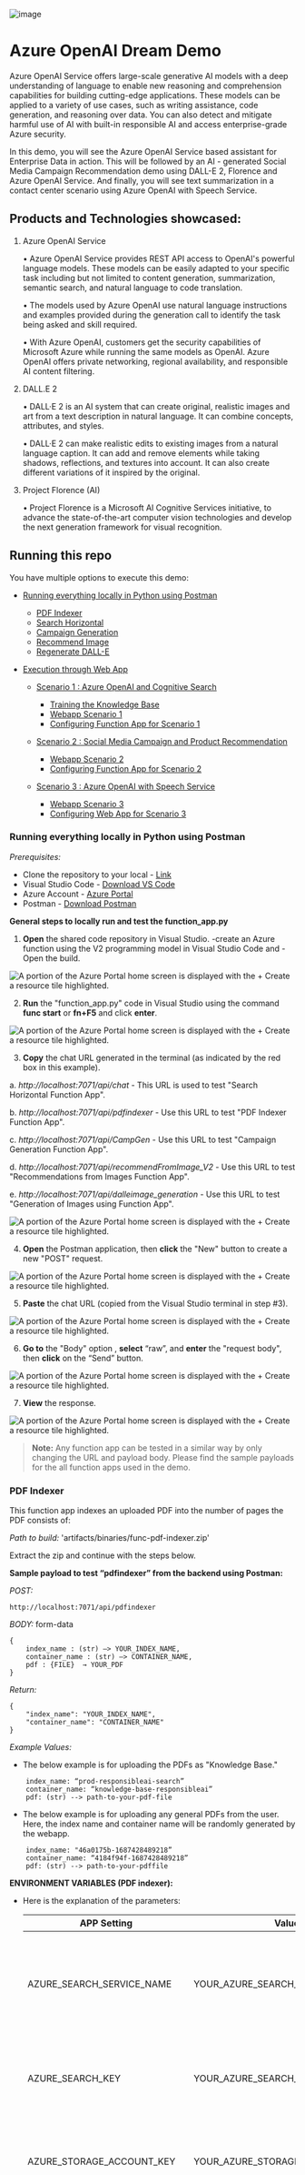 ![image](media/OpenAI_DDiB.png)

# Azure OpenAI Dream Demo

Azure OpenAI Service offers large-scale generative AI models with a deep understanding of language to enable new reasoning and comprehension capabilities for building cutting-edge applications. These models can be applied to a variety of use cases, such as writing assistance, code generation, and reasoning over data. You can also detect and mitigate harmful use of AI with built-in responsible AI and access enterprise-grade Azure security.

In this demo, you will see the Azure OpenAI Service based assistant for Enterprise Data in action. This will be followed by an AI - generated Social Media Campaign Recommendation demo using DALL-E 2, Florence and Azure OpenAI Service. And finally, you will see text summarization in a contact center scenario using Azure OpenAI with Speech Service.

## Products and Technologies showcased:

1.	Azure OpenAI Service

    •	Azure OpenAI Service provides REST API access to OpenAI's powerful language models. These models can be easily adapted to your specific task including but not limited to content generation, summarization, semantic search, and natural language to code translation.
    
    •	The models used by Azure OpenAI use natural language instructions and examples provided during the generation call to identify the task being asked and skill required.
    
    •	With Azure OpenAI, customers get the security capabilities of Microsoft Azure while running the same models as OpenAI. Azure OpenAI offers private networking, regional availability, and responsible AI content filtering.

2.	DALL.E 2

    •	DALL·E 2 is an AI system that can create original, realistic images and art from a text description in natural language. It can combine concepts, attributes, and styles. 
    
    •	DALL·E 2 can make realistic edits to existing images from a natural language caption. It can add and remove elements while taking shadows, reflections, and textures into account. It can also create different variations of it inspired by the original.

3.	Project Florence (AI)
    
    •	Project Florence is a Microsoft AI Cognitive Services initiative, to advance the state-of-the-art computer vision technologies and develop the next generation framework for visual recognition.

## Running this repo

You have multiple options to execute this demo:

-   [Running everything locally in Python using Postman](#running-everything-locally-in-python-using-postman)

    -   [PDF Indexer](#pdf-indexer)
    -   [Search Horizontal](#search-horizontal)
    -   [Campaign Generation](#campaign-generation)
    -   [Recommend Image](#recommend-image)
    -   [Regenerate DALL-E](#regenerate-dall-e)

-   [Execution through Web App](#execution-through-web-app)

    -   [Scenario 1 : Azure OpenAI and Cognitive Search](#scenario-1-azure-openai-and-cognitive-search)

        -   [Training the Knowledge Base](#training-the-knowledge-base)
        -   [Webapp Scenario 1](#webapp-scenario-1)
        -   [Configuring Function App for Scenario 1](#configuring-function-app-for-scenario-1)    

    -   [Scenario 2 : Social Media Campaign and Product Recommendation](#scenario-2-social-media-campaign-and-product-recommendation)
        -   [Webapp Scenario 2](#webapp-scenario-2)
        -   [Configuring Function App for Scenario 2](#configuring-function-app-for-scenario-2) 

    -   [Scenario 3 : Azure OpenAI with Speech Service](#scenario-3-azure-openai-with-speech-service)
        -   [Webapp Scenario 3](#webapp-scenario-3)
        -   [Configuring Web App for Scenario 3](#configuring-web-app-for-scenario-3) 


### Running everything locally in Python using Postman

*Prerequisites:*
* Clone the repository to your local - [Link](https://dev.azure.com/daidemos/Microsoft%20Data%20and%20AI%20DREAM%20Demos%20and%20DDiB/_git/DreamDemoInABox?version=GBopen-ai-ddib&anchor=execution-through-webapp-scenario-1&path=/artifacts)
* Visual Studio Code - [Download VS Code](https://code.visualstudio.com/download)
* Azure Account - [Azure Portal](https://portal.azure.com/)
* Postman - [Download Postman](https://www.postman.com/downloads/)


**General steps to locally run and test the function_app.py**

1. **Open** the shared code repository in Visual Studio. -create an Azure function using the V2 programming model in Visual Studio Code and -Open the build.

  ![A portion of the Azure Portal home screen is displayed with the + Create a resource tile highlighted.](media/img11.png)

2. **Run**  the "function_app.py" code in Visual Studio using the command **func start** or **fn+F5** and click **enter**.

 ![A portion of the Azure Portal home screen is displayed with the + Create a resource tile highlighted.](media/image_search_2.png)

3. **Copy** the chat URL generated in the terminal (as indicated by the red box in this example). 

a. *http://localhost:7071/api/chat*  - This URL is used to test "Search Horizontal Function App".

b. *http://localhost:7071/api/pdfindexer*  - Use this URL to test "PDF Indexer Function App".

c. *http://localhost:7071/api/CampGen*  - Use this URL to test "Campaign Generation Function App".

d. *http://localhost:7071/api/recommendFromImage_V2* - Use this URL to test "Recommendations from Images Function App".

e. *http://localhost:7071/api/dalleimage_generation* - Use this URL to test "Generation of Images using Function App". 


 ![A portion of the Azure Portal home screen is displayed with the + Create a resource tile highlighted.](media/image_search_3.png)

4. **Open** the Postman application, then **click** the "New" button to create a new "POST" request.

 ![A portion of the Azure Portal home screen is displayed with the + Create a resource tile highlighted.](media/image_search_4.png)

5. **Paste** the chat URL (copied from the Visual Studio terminal in step #3). 

 ![A portion of the Azure Portal home screen is displayed with the + Create a resource tile highlighted.](media/image_search_5.png)

6. **Go to** the "Body" option , **select**  “raw”, and **enter** the "request body", then **click** on the “Send” button.

 ![A portion of the Azure Portal home screen is displayed with the + Create a resource tile highlighted.](media/img22.png)

7. **View** the response.

 ![A portion of the Azure Portal home screen is displayed with the + Create a resource tile highlighted.](media/image_search_7.png)

> **Note:**  Any function app can be tested in a similar way by only changing the URL and payload body. Please find the sample payloads for the all function apps used in the demo.

### PDF Indexer

This function app indexes an uploaded PDF into the number of pages the PDF consists of:

*Path to build:* 'artifacts/binaries/func-pdf-indexer.zip'

Extract the zip and continue with the steps below.

**Sample payload to test “pdfindexer” from the backend using Postman:**

*POST:* 
``` 
http://localhost:7071/api/pdfindexer 
```

*BODY:* form-data
``` 
{
    index_name : (str) —> YOUR_INDEX_NAME,
	container_name : (str) —> CONTAINER_NAME,
	pdf : {FILE}  → YOUR_PDF
}
```

*Return:*
```
{
    "index_name": "YOUR_INDEX_NAME",
    "container_name": "CONTAINER_NAME"
}
```

*Example Values:*

* The below example is for uploading the PDFs as "Knowledge Base."
```
    index_name: “prod-responsibleai-search”
    container_name: “knowledge-base-responsibleai”
    pdf: (str) --> path-to-your-pdf-file
```

* The below example is for uploading any general PDFs from the user. Here, the index name and container name will be randomly generated by the webapp.

```
    index_name: "46a0175b-1687428489218”
    container_name: “4184f94f-1687428489218”
    pdf: (str) --> path-to-your-pdffile
```

**ENVIRONMENT VARIABLES (PDF indexer):**

* Here is the explanation of the parameters:

	| APP Setting  | Value  | Note |
	|--------------|-------------|---------------|
	| AZURE_SEARCH_SERVICE_NAME |YOUR_AZURE_SEARCH_SERVICE_NAME   | Your Azure Cognitive Search service name. Fetch it from the Azure Portal.|
	| AZURE_SEARCH_KEY		    | YOUR_AZURE_SEARCH_KEY | Your Azure Cognitive Search key. Fetch it from the Azure Portal|
	| AZURE_STORAGE_ACCOUNT_KEY     | YOUR_AZURE_STORAGE_ACCOUNT_KEY   | Your Azure Storage Account Key. Fetch it from the Azure Portal |
	| AZURE_STORAGE_ACCOUNT_NAME |  YOUR_AZURE_STORAGE_ACCOUNT_NAME | Your Azure Storage Account Name. Fetch it from the Azure Storage Account Name |
    | FORM_RECOGNIZER_KEY  | YOUR_FORM_RECOGNIZER_KEY         | Azure Form Recognizer Key, Fetch it from the Azure Portal | 

> **Note:**  Using the code snippet below, you can test the environment variables by configuring them locally inside pdfindexer.py. Please add the name of the services and keys after the word “or” for the respective variables.

 ![A portion of the Azure Portal home screen is displayed with the + Create a resource tile highlighted.](media/image_env_1.png)

### Search Horizontal

This function app is used to search the response to any custom query related to the pdf indexed by the function pdfindexer function app.

*Path to build:* 'artifacts/binaries/func-search-horizontal.zip'

Extract the zip and continue with the steps below.

>**Note:** To test search horizontal, we need to have a knowledge base in the container and a search index, therefore it is mandatory to run PDF indexer before running search horizontal.

**Sample payload to test “search-horizontal” from the backend using Postman:**

*POST:*
```
http://localhost:7071/api/chat
```

*BODY:* form-data
```
 {
    "approach": "rrr",
    "enableExternalDomain": "False",
    "history":
     [
        {
            "user": (str) —>YOUR QUESTION TO CHATBOT,
        }
    ]
}
```

*Return:* 
```
{
    **"data_points"**: [],
    "answer": "Ensuring that AI systems align with human values and ethical principles is a complex and ongoing process. Here are some steps that can be taken:\n\n1. Develop ethical guidelines: Organizations and governments can develop ethical guidelines for the development and use of AI systems. These guidelines should be based on human values and principles, such as fairness, transparency, accountability, and privacy.\n\n2. Incorporate ethical considerations into the design process: Ethical considerations should be incorporated into the design process of AI systems. This includes considering the potential impact of the system on different groups of people and ensuring that the system is designed to be fair and unbiased.\n\n3. Test and evaluate AI systems: AI systems should be tested and evaluated to ensure that they are aligned with ethical principles. This includes testing the system for bias and ensuring that it is transparent and accountable.\n\n4. Involve diverse stakeholders: Diverse stakeholders, including experts in ethics, social scientists, and representatives from different communities, should be involved in the development and deployment of AI systems. This can help ensure that the systems are aligned with human values and ethical principles.\n\n5. Regularly review and update ethical guidelines: Ethical guidelines should be regularly reviewed and updated to ensure that they remain relevant and effective in guiding the development and use of AI systems.",
    "thoughts": ""
}
```

**Example payload when searching from the knowledge base:**
```
{
    "approach": "rrr",
    "enableExternalDomain": "False",
    "history":
     [
        {
            "user": "How can we ensure AI systems align with human values and ethical principles?"
        }
    ]
}
```

**Example payload when searching from any uploaded documents:**
```
{
    "history": 
    [
        {
            "user": "Provide approximate nutritional composition per serving for Contoso Product?"
        }
    ],
    "approach": "rrr",
    "overrides": {},
    "enableExternalDomain": false,
    "container": "95780f6b-1687436130606",
    "index": "c0375bf8-1687436130606"
}
```

**ENVIRONMENT VARIABLES (Search Horizontal):**

* Here is the explanation of the Parameters:

    | APP Setting | Value         | Note |
	|---------|----------|-----------------------|
	| AZURE_SEARCH_SERVICE_NAME | YOUR_AZURE_SEARCH_SERVICE_NAME   | Your Azure Cognitive Search service name. Fetch it from the Azure Portal.|
	| AZURE_SEARCH_KEY	| YOUR_AZURE_SEARCH_KEY            | Your Azure Cognitive Search key. Fetch it from the Azure Portal|
	| AZURE_STORAGE_ACCOUNT_KEY   | YOUR_AZURE_STORAGE_ACCOUNT_KEY   | Your Azure Storage Account Key. Fetch it from the Azure Portal |
	| AZURE_STORAGE_ACCOUNT_NAME |  YOUR_AZURE_STORAGE_ACCOUNT_NAME | Your Azure Storage Account Name. Fetch it from the Azure Portal |
    | FORM_RECOGNIZER_KEY                   | YOUR_FORM_RECOGNIZER_KEY         | Azure Form Recognizer Key, Fetch it from the Azure Portal |
    | AZURE_OPENAI_GPT_DEPLOYMENT           | YOUR_AZURE_OPENAI_GPT_DEPLOYMENT | Get Azure openai GPT Deployment name from Azur Portal |
    | AZURE_OPENAI_KEY                      | YOUR_OPENAI_KEY                  | Get OpenAI key from Azure Portal |
    | AZURE_OPENAI_SERVICE                  | YOUR_OPENAI_SERVICE              | Get OpenAI service Name |
    | AZURE_SEARCH_SERVICE_PROD_KEY        | YOUR_SEARCH_SERVICE_PROD_KEY      | Get Prod key from Azure Portal |
    |

> **NOTE:**  Using the below code snippet, you can test the environment variables by configuring them locally inside “function_app.py”. Please add the name of the services and keys after the word “or” for respective variable.

### Campaign Generation

This function app is used to generate Instagram or Email campaigns related to the description passed in the body.

**Sample payload to test “Campaign Generation” from the backend using Postman:**

*POST:*
```
http://localhost:7071/api/CampGen
```

*BODY*: raw -> JSON
```
{
	creative_factor : (Float) —> Value between 0 to 1,
	description : (str) —> description of campaign,
	type : (str)  → type(instagram/email)
}
```

*Return:* 
```
{
    prompt: (str),
    campaign: (str),
    title : (str)
}
```

*Example Values:*

The below example is for Campaign Generation.
```
{
"creative_factor": "0.8",

"description": "Write an Instagram post for a company called Contoso. The post is for a promotion for a 50% discount on the launch of a new line of clothing. The new line focuses on minimalism. The post should include the following:\n1. A headline for the Instagram post.\n2. Choose words that communicate minimalism.\n3. A poem about how the line of clothing demonstrates minimalism.\n4. Include appropriate emojis in the post.\n5. Include relevant Hashtags.\n6. Post should contain at least 40 words.\nConsidering everything described above, give me an Instagram post with a post title, post content with appropriate hashtags and emojis. Close the post with a relevant poem as described above.",

"type": "instagram"
}
```

*Return:*
```
{
    "prompt": "Create instagram campaign on following info:Write an Instagram post for a company called Contoso. The post is for a promotion for a 50% discount on the launch of a new line of clothing. The new line focuses on minimalism. The post should include the following:\n1. A headline for the Instagram post.\n2. Choose words that communicate minimalism.\n3. A poem about how the line of clothing demonstrates minimalism.\n4. Include appropriate emojis in the post.\n5. Include relevant Hashtags.\n6. Post should contain at least 40 words.\nConsidering everything described above, give me an Instagram post with a post title, post content with appropriate hashtags and emojis. Close the post with a relevant poem as described above..",

    "campaign": "#StayMinimal 🤍 \nIntroducing our new line of minimalistic clothing from Contoso! We're celebrating the launch with a 50% discount! 🤩🎉 \n\nFocusing on subtle details, our minimalist clothing line is designed to make sure you always look on-trend. From sophisticated cuts to unique patterns, our clothing speaks for itself. 💯 \n\n#minimalismissimplicity 🤍 #Contosominimalclothing 🤍 #minimalismlifestyle 🤍 \n\nLess is more, they say,\nWe focus on the details,\nCreating a timeless look,\nIn every occasion we prevail. 🤍 #Contosominimalclothing",

    "title": "Less is More: Timeless Minimalism with ContosoMinimalClothing"
}
```

**ENVIRONMENT VARIABLES:**

* Here is the explanation of the Parameters

    | App Setting | Value  | Note |
	| ----------- | ------ | ---- |
	| AZURE_OPENAI_SERVICE_KEY| YOUR_AZURE_SEARCH_SERVICE_NAME | Your Azure Cognitive Search service name. Get it in the Azure Portal |
    | AZURE_OPENAI_SERVICE | YOUR_OPENAI_SERVICE | Get openAI service Name |  
    | AZURE_OPENAI_GPT_DEPLOYMENT | YOUR_AZURE_OPENAI_GPT_DEPLOYMENT | Get Azure openAI model deployment name |

> **Note:**  Inside "__init__.py", you can configure the environment variable locally to test as given in the below code snippet. Please add the name of the services and keys after “or” for the respective variables.

 ![A portion of the Azure Portal home screen is displayed with the + Create a resource tile highlighted.](media/img_env_1.png)

### Recommend Image

This function app is used to recommend similar images with respect to the image passed in the body.

**Sample payload to test “recommend from image” from the backend using Postman:**

*POST:* 
```
http://localhost:7071/api/recommendFromImage_V2
```

*BODY:* raw -> JSON
```
{
"image_url": (str)-->url,
"image_num": (Integer)
}
```

*Return:* 
```
{
    "productDescription": -->(str),
    "recommendedItems": {
        "Recommended Item 1": (str)--> url,
        "Recommended Item 2": (str) --> url,
        "Recommended Item 3": (str) --> url,
        "Recommended Item 4": (str) --> url,
    },
    "background_removed_image": (str) --> url,

    "major color": (str),

    "colors": (str),

    "caption": (str),

    "summary of caption": (str),

    "prompt": (str)
}
```

*Example payload for recommendations from image:*
```
{
"image_url":"https://i.ibb.co/SvSp7F7/minimalist.png",
"image_num":"1"
}
```

*Return for Example Payload*
```
{
    "productDescription": "a pink and purple fabric",
    "recommendedItems": {

        "Recommended Item 1": "https://stopenaias2606xigcnuub6l.blob.core.windows.net/data2/gper5he.jpg",

        "Recommended Item 2": "https://stopenaias2606xigcnuub6l.blob.core.windows.net/data2/oetpvam.jpg",

        "Recommended Item 3": "https://stopenaias2606xigcnuub6l.blob.core.windows.net/data2/jgc2rrb.jpg",

        "Recommended Item 4": "https://stopenaias2606xigcnuub6l.blob.core.windows.net/data2/f83n1by.jpg"
    },

    "background_removed_image": "https://stopenaias2606xigcnuub6l.blob.core.windows.net/data2/elxbscj.jpg",

    "major color": "lightcyan,",

    "colors": "lightcyan, dullyellow, celadon",

    "caption": "1. A table with a blue cloth and shoes on it.\n2. A table with a silver object on it.\n3. A close-up of a yellow fabric.\n4. A close up of a pair of glasses.\n5. A blue and white background.\n6. A close-up of a metal object.\n7. A blue fabric draped over a white surface.\n8. A blurry image of a person's head.\n9. A close up of a bird's head.",

    "summary of caption": "The items having a probability of more than 40% in this data are:\n\n- a close-up of a yellow fabric\n- a close up of a pair of glasses\n- a close-up of a metal object\n- a blue fabric draped over a white surface\n- a blurry image of a person's head\n- a close up of a bird's head\n- a table with a blue cloth and shoes on it\n- a table with a blue cloth and shoes on it",

    "prompt": "Generate a digital artwork with a plain gradient background that seamlessly blends sea green and sky blue colors, complementing a central element with a reflective or metallic appearance"
}
```

**ENVIRONMENT VARIABLES**

* Here is the explanation of the Parameters
    
	| APP Setting | Value | Note |
	|--------|------|------|
	| CONTAINER_NAME   | YOUR_AZURE_CONTAINER_NAME  | Your Azure Container Name. Get it in the Azure Portal.       |
	| OPENAI_API_KEY        | YOUR_AZURE_SEARCH_KEY             | Your Azure OpenAI Key             |
    | CONGNITIVE_KEY     	| YOUR_COGNITIVE_KEY                | Your Azure Cognitive Key          |
	| OPENAI_API_TYPE		| YOUR_OPENAI_TYPE                  | Your OpenAI Type                  |
    | ENGINE                | YOUR_AZURE_ENGINE                 | Your Engine Name used                  
    | STORAGE_ACCOUNT       | YOUR_AZURE_STORAGE_ACCOUNT        | Your Azure Storage Account Name. Get it in the Azure Portal      |
    | STORAGE_CONTAINER     | YOUR_AZURE_STORAGE_CONTAINER      | Your Azure Storage Container Name. Get it in the Azure Portal      |    
    | STORAGE_ACCOUNT_KEY   | YOUR_STORAGE_ACCOUNT_KEY          | Your Azure Storage Account Key. Get it in the Azure Portal      |
    | COGNITIVE_SERVICE_API | YOUR_COGNITIVE_SERVICE_API        | Your Cognitive Service API. Get it in the Azure Portal      |
    | CONNECT_STR           | YOUR_CONNECT_STRING  | Your Connect String. Get it in the Azure Portal      |
 

> **NOTE:**  Inside "function_app.py", you can configure the environment variable locally to test as given in the below code snippet. Please add the name of the services and keys after “or” for the respective variables.

 ![A portion of the Azure Portal home screen is displayed with the + Create a resource tile highlighted.](media/img_env_2.png)

### Regenerate DALL-E

This function app uses DALL-E to regenerate images according to the description passed in the body in accordance with the given images.

**Sample payload to test “dalle image generation” from the backend using Postman:**

*POST:* 
```
http://localhost:7071/api/dalleimage_generation 
```

*BODY:* raw--> JSON
```
{
"dalle_prompt": (str) --> prompt for the image to be generated
}
```

*Return:* 
```
{
    "dalle_prompt": (str)--> prompt for gnerating image,

    "recommendedItems": {
        "Recommended Item 1": (str) --> url of image,

        "Recommended Item 2":(str) --> url of image,,

        "Recommended Item 3": (str) --> url of image
    }
}
```

*Example payload for dalle images generation:*
```
{
"dalle_prompt":"Generate a realistic image of a convertible orange sports car on a road in a cloudy day"
}
```

*Return for Example Payload:*
```
{
    "dalle_prompt": "Generate a realistic image of a convertible orange sports car on a road in a cloudy day",

    "recommendedItems": {
        "Recommended Item 1": "https://dalleproduse.blob.core.windows.net/private/images/c17970e9-00ac-40f5-a1a5-84f025b97aae/generated_00.png?se=2023-06-27T17%3A55%3A40Z&sig=BtwZZUR%2B5KYwFzKFbBnKz8RUc5AsPwwnVSU4%2BIPMtAw%3D&ske=2023-06-30T15%3A41%3A20Z&skoid=09ba021e-c417-441c-b203-c81e5dcd7b7f&sks=b&skt=2023-06-23T15%3A41%3A20Z&sktid=33e01921-4d64-4f8c-a055-5bdaffd5e33d&skv=2020-10-02&sp=r&spr=https&sr=b&sv=2020-10-02",

        "Recommended Item 2": "https://dalleproduse.blob.core.windows.net/private/images/8c9f6deb-7dd4-40d3-9518-00c499fa1daa/generated_00.png?se=2023-06-27T17%3A55%3A46Z&sig=oYGsONLYx0aXdNaISrb6MtwmX%2FTL%2FIagjtCu9%2F3tjZU%3D&ske=2023-06-29T14%3A56%3A07Z&skoid=09ba021e-c417-441c-b203-c81e5dcd7b7f&sks=b&skt=2023-06-22T14%3A56%3A07Z&sktid=33e01921-4d64-4f8c-a055-5bdaffd5e33d&skv=2020-10-02&sp=r&spr=https&sr=b&sv=2020-10-02",

        "Recommended Item 3": "https://dalleproduse.blob.core.windows.net/private/images/ba05ce5c-2dfa-4d95-8f6b-584be6e7121d/generated_00.png?se=2023-06-27T17%3A55%3A52Z&sig=tk66mFA4uigTUkWB%2BqBdMPZNWunAwajUjzAQ3C%2BgZro%3D&ske=2023-06-30T15%3A41%3A20Z&skoid=09ba021e-c417-441c-b203-c81e5dcd7b7f&sks=b&skt=2023-06-23T15%3A41%3A20Z&sktid=33e01921-4d64-4f8c-a055-5bdaffd5e33d&skv=2020-10-02&sp=r&spr=https&sr=b&sv=2020-10-02"
    }
}
```

**ENVIRONMENT VARIABLES:**

    | APP Setting  | Value  | Note |
	|----------|-----------|-----------|
	| OPENAI_API_ENDPOINT | YOUR_OPENAI_API_ENDPOINT | Get your OpenAI API Endpoint   |
    | OPENAI_KEY  | YOUR_OPENAI_KEY | Get OpenAI key from Azure Portal |
    
> **NOTE:**  Inside image_generation.py, you can configure the environment variable locally to test as given in the below code snippet. Please add the name of the services and keys after “or” for the respective variables.

 ![A portion of the Azure Portal home screen is displayed with the + Create a resource tile highlighted.](media/img_env_3.png)


### Execution through Web App

### Scenario 1 : Azure OpenAI and Cognitive Search

### Training the Knowledge Base

1. Open the code in Visual Studio and Create an azure function using the V2 programming model in Visual Studio code and open the build for "func-pdf-indexer".
 
  ![A portion of the Azure Portal home screen is displayed with the + Create a resource tile highlighted.](media/image_pdf_2.png)

2. Run the function_app.py code in the Visual Studio using the command **“func start”** or **fn+F5** and **press** Enter key.

 ![A portion of the Azure Portal home screen is displayed with the + Create a resource tile highlighted.](media/image_pdf_2.png)

3. **Copy** the "pdfindexer" URL generated in the terminal (as indicated by the red box in this example).

```
http://localhost:7071/api/pdfindexer  - This URL can be used to test pdfindexer function app as well
```

 ![A portion of the Azure Portal home screen is displayed with the + Create a resource tile highlighted.](media/image_pdf_3.png)

4. **Open** the Postman application and **click** the "New" button to create a new "POST" request.

 ![A portion of the Azure Portal home screen is displayed with the + Create a resource tile highlighted.](media/image_pdf_4.png)

5. **Paste** the chat URL (copied from the Visual Studio terminal during step 3). 

 ![A portion of the Azure Portal home screen is displayed with the + Create a resource tile highlighted.](media/image_pdf_5.png)

6. **Goto** to the body option, select  “raw”, **enter** the request body and **click** on the “Send” button.

7. Make sure to provide index_name as "prod-responsibleai-search", container_name as "knowledge-base-responsibleai"and pdf as "Microsoft-Responsible-AI-Standard-v2-General-Requirements.pdf"

>**Note:** Whatever value you are providing as "index_name" and "container_name", the same should be given in the "search-horizontal" function app AppSettings

 ![A portion of the Azure Portal home screen is displayed with the + Create a resource tile highlighted.](media/image_pdf_6.png)

8. **View** the Response.

 ![A portion of the Azure Portal home screen is displayed with the + Create a resource tile highlighted.](media/image_pdf_7.png)

9. Our Knowledge Base has been trained on "Microsoft-Responsible-AI-Standard-v2-General-Requirements.pdf".

10. **Repeat** step #7, by replacing the "PDF" with the rest of the ResponsibleAI PDFs available in the package, to train the Knowledge Base completely.

### Webapp Scenario 1

1. In the Azure Portal, under resource group **search** for "app-open-ai" and **click** on the app service.

    ![image](media/scenario1_ui7.png)

2. **Click** on "Browse".

    ![image](media/scenario1_ui8.png)

3. From the left navigation bar **click** on "Azure OpenAI Chatbot for Enterprise Data".
 
 ![A portion of the Azure Portal home screen is displayed with the + Create a resource tile highlighted.](media/predefined2.png)

4. Below are the questions from the pretrained knowledge base for Azure OpenAI Chatbot for Enterprise Data.

5. **Click** on one of the queries.
 
 ![A portion of the Azure Portal home screen is displayed with the + Create a resource tile highlighted.](media/predefined1.png)

6. **View** the answer for the selected query. 

 ![A portion of the Azure Portal home screen is displayed with the + Create a resource tile highlighted.](media/predefined21.png) 

7. If you want to query your custom data then **click** on the button infront of "try your own data".

 ![A portion of the Azure Portal home screen is displayed with the + Create a resource tile highlighted.](media/predefined20.png)

8. **Click** on the "Select files..." button.  
 
 ![A portion of the Azure Portal home screen is displayed with the + Create a resource tile highlighted.](media/predefined28.png)
 
9. **Select** the required "pdf" file and **Click** on open.

 ![A portion of the Azure Portal home screen is displayed with the + Create a resource tile highlighted.](media/predefined30.png)

10. **Click** on the "Upload" button.
 
 ![A portion of the Azure Portal home screen is displayed with the + Create a resource tile highlighted.](media/predefined25.png)

11. **Type** your query, then **click** on the send button.  
 
  ![A portion of the Azure Portal home screen is displayed with the + Create a resource tile highlighted.](media/predefined26.png)

12. **View** the AI generated response. 
 
 ![A portion of the Azure Portal home screen is displayed with the + Create a resource tile highlighted ](media/predefined27.png)


### Configuring Function App for Scenario 1

1. **Goto** Azure Portal, in the resource group search for "func-openai-search-horizontal" and **click** on the function app resource.

    ![image](media/scenario1_ui.png)

2. **Scroll down** in the left pane, **click** on "Configuration", make sure you are under "Application settings" and then **click** on "Advanced edit".

    ![image](media/scenario1_ui2.png)

3. **Replace** the values as shown below according to your requirement.

    |   name    |   value   |
    | --------- | --------- |
    | AZURE_OPENAI_SERVICE | Your openAI service name |
    | AZURE_OPENAI_SERVICE_KEY | Your openAI service key |
    | AZURE_OPENAI_GPT_TURBO_DEPLOYMENT | Your gpt-35-turbo model deployment name |
    | AZURE_OPENAI_TEXT_DAVINCI_DEPLOYMENT | Your text-davinci-003 model deployment name |
    | AZURE_SEARCH_SERVICE | Your search service name |
    | AZURE_SEARCH_SERVICE_KEY | Your search service key |
    | AZURE_SEARCH_SERVICE_PROD_KEY | Your search service key |
    | AZURE_STORAGE_ACCOUNT | Your storage account name |
    | AZURE_STORAGE_ACCOUNT_KEY | Your storage account key |
    | AZURE_SEARCH_INDEX | Pretrained knowledge base index name |
    | AZURE_STORAGE_CONTAINER | Pretrained knowledge base container name |
    
4. **Click** on "OK" button.

    ![image](media/scenario1_ui3.png)

5. **Click** on "Save".

    ![image](media/scenario1_ui4.png)

6. **Click** on "Continue".

    ![image](media/scenario1_ui5.png)

7. Scroll up, **select** "Overview" and **click** on "Restart".

    ![image](media/scenario1_ui6.png)

8. Now the function app will use the updated resources.

9. **Repeat** the steps from step #13 to #19 to customize "func-pdf-indexer".

> Table for "func-pdf-indexer"

|   name    |   value   |
| --------- | --------- |
| FormRecognizerService | Your form recognizer resource name |
| FORM_RECOGNIZER_KEY | Your form recognizer primary key |
| SEARCH_SERVICE_NAME | Your search service name |
| SEARCH_SERVICE_KEY | Your search service key |
| STORAGE_ACCOUNT_NAME | Your storage account name |
| STORAGE_ACCOUNT_KEY | Your storage account key |


### Scenario 2 : Social Media Campaign and Product Recommendation

### Webapp Scenario 2

1. In the Azure Portal, under resource group **search** for "app-open-ai" and **click** on the app service.

    ![image](media/scenario1_ui7.png)

2. **Click** on "Browse".

    ![image](media/scenario1_ui8.png)

3. From the left navigation bar **click** on "Social Media Campaign & Product Recomendation".

    ![image](media/scenario2_ui1.png)

4. **Click** on the "Dropdown" and **select** "Sports Car".

    ![image](media/scenario2_ui2.png)

5. **Scroll down** and **click** on "Process".

    ![image](media/scenario2_ui3.png)

6. The response 1 is an Instagram Campaign and response 2,3 are Recommended Image generated using ResponsibleAI.

    ![image](media/scenario2_ui4.png)

7. **Click** on "Show Prompt" at right top of the screen.

    ![image](media/scenario2_ui5.png)

8. The default prompt would be "Generate a realistic image of a convertible orange sports car on a road in a sunny day"

9. **Click** on the "Edit" button.

    ![image](media/scenario2_ui6.png)

10. **Replace** the prompt with custom data for e.g. "sunny day" with "rainy day" and **click** on the "Send" button.

    ![image](media/scenario2_ui7.png)

11. The response is generated using "DALL-E 2".

    ![image](media/scenario2_ui8.png)

### Configuring Function App for Scenario 2

1. **Goto** the Azure Portal, in the resource group, **search** for "func-campaign-generator" and **click** on the function app.

    ![image](media/scenario2_1.png)

2. In the left pane, **scroll down** and **click** on "Configuration".

    ![image](media/scenario2_2.png)

3. Make sure you are on "Application settings" and **click** on "Advanced edit".

    ![image](media/scenario2_3.png)

4. **Replace** the values as shown below:

    | name  |  value |
    | ----- | ------ |
    | AZURE_OPENAI_SERVICE | Your OpenAI service name |
    | AZURE_OPENAI_SERVICE_KEY | Your OpenAI service key |
    | AZURE_OPENAI_GPT_DEPLOYMENT | Your OpenAI service model deployment name |
    | AZURE_OPENAI_CHATGPT_DEPLOYMENT | Your openAI model's engine Name |

5. **Click** on "OK" button.

    ![image](media/scenario2_4.png)

6. **Click** on "Save" button.

    ![image](media/scenario2_5.png)

7. **Click** on "Continue" button.

    ![image](media/scenario2_6.png)

8. Wait for the changes to save, **scroll up** on the left pane, **click** on "Overview" and **click** on "Restart".

    ![image](media/scenario2_7.png)

9. Similarly we can make changes to all the values for different function apps for this scenario accordingly.

10. Repeat step #12 to step #19 for other two function apps used in this scenario namely "func-recommend-images" and "func-regenerate-dalle", 

    >Table for "func-recommend-images"

    | name  |  value |
    | ----- | ------ |
    | COGNITIVE_SERVICE_API | Your cognitive service endpoint |
    | cognitive_key | Your cognitive service key |
    | ENGINE | Your openAI service deployment model name |
    | OPENAI_API_ENDPOINT | Your openAI service endpoint |
    | OPENAI_API_KEY | Your openAI service key |

    >Table for "func-regenerate-dalle"

    | name  |  value |
    | ----- | ------ |
    | OPENAI_API_ENDPOINT | Your openAI service endpoint |
    | OPENAI_API_KEY | Your openAI service key |


### Scenario 3 : Azure OpenAI with Speech Service

### Webapp Scenario 3

1. From the left navigation bar, **hover** over "Azure OpenAI with Speech Service" and **click** on "Customer Conversation".

![A portion of the Azure Portal home screen is displayed with the + Create a resource tile highlighted.](media/image_callcentre_1.png)

2. **Click** on the play button.

![A portion of the Azure Portal home screen is displayed with the + Create a resource tile highlighted.](media/image_callcentre_2.png)

3. **Click** on "Summarize Conversation".

![A portion of the Azure Portal home screen is displayed with the + Create a resource tile highlighted.](media/image_callcentre_3.png)

4. **View** the summarized conversation.

![A portion of the Azure Portal home screen is displayed with the + Create a resource tile highlighted.](media/image_callcentre_4.png)

5. **Click** on "Send to Application".

![A portion of the Azure Portal home screen is displayed with the + Create a resource tile highlighted.](media/image_callcentre_5.png)

6. **View** the Call Transcript.

![A portion of the Azure Portal home screen is displayed with the + Create a resource tile highlighted.](media/image_callcentre_6.png)

7. **Click** on Generate Summary.

![A portion of the Azure Portal home screen is displayed with the + Create a resource tile highlighted.](media/image_callcentre_7.png)

8. **View** the Generated Result.

![A portion of the Azure Portal home screen is displayed with the + Create a resource tile highlighted.](media/image_callcentre_8.png)

### Configuring Web App for Scenario 3

1. In the Azure Portal, under resource group **search** for "app-open-ai" and **click** on the app service.

    ![image](media/scenario1_ui7.png)

2. **Scroll down** in the left pane, **click** on "Configuration", make sure you are under "Application settings" and then **click** on "Advanced edit".

    ![image](media/scenario3_ui1.png)

3. **Replace** the values as shown below according to your requirement.

    |   name    |   value   |
    | --------- | --------- |
    | Config__summarizeConversationAPI | Your openAI service name |
    | Config__summarizeConversationAPIKey | Your openAI service key |
    
>**Note:** Value for Config__summarizeConversationAPI will be in the format "https://#OPENAI_SERVICE#.openai.azure.com/openai/deployments/text-davinci-003/completions?api-version=2022-12-01". You just need to replace "#OPENAI_SERVICE#" with Your openAI service name.

4. **Click** on "OK" button.

    ![image](media/scenario3_ui2.png)

5. **Click** on "Save".

    ![image](media/scenario3_ui3.png)

6. **Click** on "Continue".

    ![image](media/scenario1_ui5.png)

7. Scroll up, **select** "Overview" and **click** on "Restart".

    ![image](media/scenario3_ui4.png)

8. Now the web app will use the updated resources.

